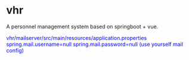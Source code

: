 # vhr
A personnel management system based on springboot + vue.

<font color=blue>
  vhr/mailserver/src/main/resources/application.properties
  spring.mail.username=null
  spring.mail.password=null
  (use yourself mail config)
</font>
